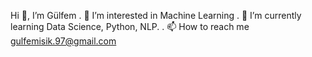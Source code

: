 Hi 👋, I’m Gülfem
. 👀 I’m interested in Machine Learning
. 🌱 I’m currently learning Data Science, Python, NLP.
. 📫 How to reach me gulfemisik.97@gmail.com
